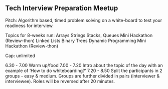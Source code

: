 Tech Interview Preparation Meetup
---------------------------------

Pitch: Algorithm based, timed problem solving on a white-board to test your readiness for interview.

Topics for 8-weeks run:
Arrays
Strings
Stacks, Queues
Mini Hackathon (Review-thon)
Linked Lists 
Binary Trees
Dynamic Programming
Mini Hackathon (Review-thon)

Cap: unlimited

6.30 - 7.00  Warm up/food
7.00 - 7.20  Intro about the topic of the day with an example of ‘How to do whiteboarding?’
7.20 - 8.50  Split the participants in 2 groups - easy & medium. Groups are further divided in pairs (interviewer & interviewee). Roles will be reversed after 20 minutes. 
